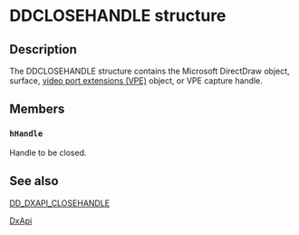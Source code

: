 # DDCLOSEHANDLE structure

## Description

The DDCLOSEHANDLE structure contains the Microsoft DirectDraw object, surface, [video port extensions (VPE)](https://learn.microsoft.com/windows-hardware/drivers/) object, or VPE capture handle.

## Members

### `hHandle`

Handle to be closed.

## See also

[DD_DXAPI_CLOSEHANDLE](https://learn.microsoft.com/previous-versions/windows/hardware/drivers/ff550606(v=vs.85))

[DxApi](https://learn.microsoft.com/previous-versions/windows/drivers/display/nf-dxapi-dxapi)